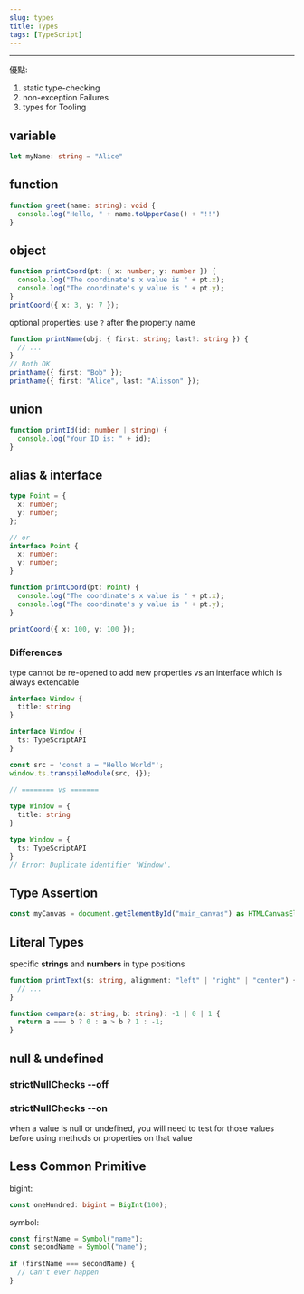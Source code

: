 ```yaml
---
slug: types
title: Types
tags: [TypeScript]
---
```

***

優點:

1. static type-checking
2. non-exception Failures
3. types for Tooling

## variable

```ts
let myName: string = "Alice"
```

## function

```ts
function greet(name: string): void {
  console.log("Hello, " + name.toUpperCase() + "!!")
}
```

## object

```ts
function printCoord(pt: { x: number; y: number }) {
  console.log("The coordinate's x value is " + pt.x);
  console.log("The coordinate's y value is " + pt.y);
}
printCoord({ x: 3, y: 7 });
```

optional properties: use `?` after the property name

```ts
function printName(obj: { first: string; last?: string }) {
  // ...
}
// Both OK
printName({ first: "Bob" });
printName({ first: "Alice", last: "Alisson" });
```

## union

```ts
function printId(id: number | string) {
  console.log("Your ID is: " + id);
}
```

## alias & interface

```ts
type Point = {
  x: number;
  y: number;
};

// or
interface Point {
  x: number;
  y: number;
}

function printCoord(pt: Point) {
  console.log("The coordinate's x value is " + pt.x);
  console.log("The coordinate's y value is " + pt.y);
}
 
printCoord({ x: 100, y: 100 });
```

### Differences

type cannot be re-opened to add new properties vs an interface which is always extendable

```ts
interface Window {
  title: string
}

interface Window {
  ts: TypeScriptAPI
}

const src = 'const a = "Hello World"';
window.ts.transpileModule(src, {});
        
// ======== vs =======

type Window = {
  title: string
}

type Window = {
  ts: TypeScriptAPI
}
// Error: Duplicate identifier 'Window'.
```

## Type Assertion

```ts
const myCanvas = document.getElementById("main_canvas") as HTMLCanvasElement;
```

## Literal Types

specific **strings** and **numbers** in type positions

```ts
function printText(s: string, alignment: "left" | "right" | "center") {
  // ...
}

function compare(a: string, b: string): -1 | 0 | 1 {
  return a === b ? 0 : a > b ? 1 : -1;
}
```

## null & undefined

### strictNullChecks --off

### strictNullChecks --on

when a value is null or undefined, you will need to test for those values before using methods or properties on that value

## Less Common Primitive

bigint:

```ts
const oneHundred: bigint = BigInt(100);
```

symbol:

```ts
const firstName = Symbol("name");
const secondName = Symbol("name");
 
if (firstName === secondName) {
  // Can't ever happen
}
```
